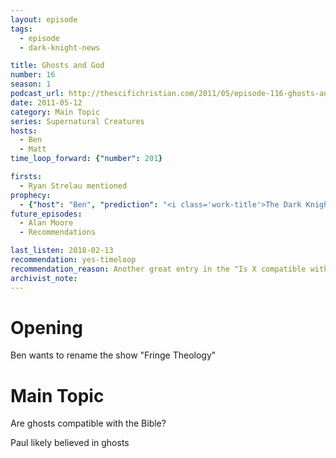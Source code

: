 ```yaml
---
layout: episode
tags:
  - episode
  - dark-knight-news 

title: Ghosts and God
number: 16
season: 1
podcast_url: http://thescifichristian.com/2011/05/episode-116-ghosts-and-god/
date: 2011-05-12
category: Main Topic
series: Supernatural Creatures 
hosts:
  - Ben
  - Matt
time_loop_forward: {"number": 201}

firsts: 
  - Ryan Strelau mentioned
prophecy: 
  - {"host": "Ben", "prediction": "<i class='work-title'>The Dark Knight Rises</i> will not feature a Lazarus Pit", "veracity": true, "comments": ""}
future_episodes: 
  - Alan Moore
  - Recommendations

last_listen: 2018-02-13
recommendation: yes-timeloop
recommendation_reason: Another great entry in the "Is X compatible with Christianity?" series
archivist_note: 
---
```

# Opening
Ben wants to rename the show "Fringe Theology"



# Main Topic
Are ghosts compatible with the Bible?

Paul likely believed in ghosts